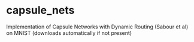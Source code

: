 # capsule_nets
Implementation of Capsule Networks with Dynamic Routing (Sabour et al) on MNIST (downloads automatically if not present)
